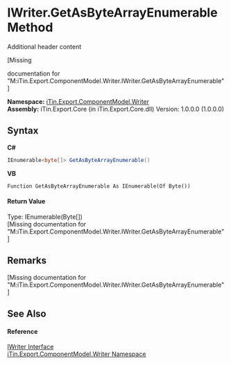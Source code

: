 # IWriter.GetAsByteArrayEnumerable Method 
Additional header content 

\[Missing <summary> documentation for "M:iTin.Export.ComponentModel.Writer.IWriter.GetAsByteArrayEnumerable"\]

**Namespace:**&nbsp;<a href="37973b78-6b66-1218-9d7d-14680ab2aeda">iTin.Export.ComponentModel.Writer</a><br />**Assembly:**&nbsp;iTin.Export.Core (in iTin.Export.Core.dll) Version: 1.0.0.0 (1.0.0.0)

## Syntax

**C#**<br />
``` C#
IEnumerable<byte[]> GetAsByteArrayEnumerable()
```

**VB**<br />
``` VB
Function GetAsByteArrayEnumerable As IEnumerable(Of Byte())
```


#### Return Value
Type: IEnumerable(Byte[])<br />\[Missing <returns> documentation for "M:iTin.Export.ComponentModel.Writer.IWriter.GetAsByteArrayEnumerable"\]

## Remarks
\[Missing <remarks> documentation for "M:iTin.Export.ComponentModel.Writer.IWriter.GetAsByteArrayEnumerable"\]

## See Also


#### Reference
<a href="4a4ec51e-0091-39cb-54a3-b986f5b6ed9a">IWriter Interface</a><br /><a href="37973b78-6b66-1218-9d7d-14680ab2aeda">iTin.Export.ComponentModel.Writer Namespace</a><br />